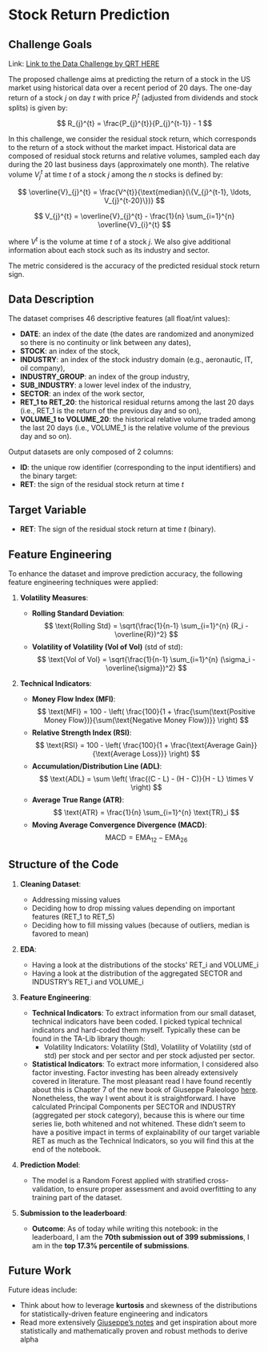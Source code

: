 # Stock Return Prediction

## Challenge Goals

Link: [Link to the Data Challenge by QRT HERE](https://challengedata.ens.fr/participants/challenges/23/)

The proposed challenge aims at predicting the return of a stock in the US market using historical data over a recent period of 20 days. The one-day return of a stock $j$ on day $t$ with price $P_j^t$ (adjusted from dividends and stock splits) is given by:

$$ R_{j}^{t} = \frac{P_{j}^{t}}{P_{j}^{t-1}} - 1 $$

In this challenge, we consider the residual stock return, which corresponds to the return of a stock without the market impact. Historical data are composed of residual stock returns and relative volumes, sampled each day during the 20 last business days (approximately one month). The relative volume $V_{j}^{t}$ at time $t$ of a stock $j$ among the $n$ stocks is defined by:

$$ \overline{V}_{j}^{t} = \frac{V^{t}}{\text{median}(\{V_{j}^{t-1}, \ldots, V_{j}^{t-20}\})} $$

$$ V_{j}^{t} = \overline{V}_{j}^{t} - \frac{1}{n} \sum_{i=1}^{n} \overline{V}_{i}^{t} $$

where $V^{t}$ is the volume at time $t$ of a stock $j$. We also give additional information about each stock such as its industry and sector.

The metric considered is the accuracy of the predicted residual stock return sign.

## Data Description

The dataset comprises 46 descriptive features (all float/int values):

- **DATE**: an index of the date (the dates are randomized and anonymized so there is no continuity or link between any dates),
- **STOCK**: an index of the stock,
- **INDUSTRY**: an index of the stock industry domain (e.g., aeronautic, IT, oil company),
- **INDUSTRY_GROUP**: an index of the group industry,
- **SUB_INDUSTRY**: a lower level index of the industry,
- **SECTOR**: an index of the work sector,
- **RET_1 to RET_20**: the historical residual returns among the last 20 days (i.e., RET_1 is the return of the previous day and so on),
- **VOLUME_1 to VOLUME_20**: the historical relative volume traded among the last 20 days (i.e., VOLUME_1 is the relative volume of the previous day and so on).

Output datasets are only composed of 2 columns:

- **ID**: the unique row identifier (corresponding to the input identifiers) and the binary target:
- **RET**: the sign of the residual stock return at time $t$

## Target Variable

- **RET**: The sign of the residual stock return at time $t$ (binary).

## Feature Engineering

To enhance the dataset and improve prediction accuracy, the following feature engineering techniques were applied:

1. **Volatility Measures**:
   - **Rolling Standard Deviation**:
     $$
     \text{Rolling Std} = \sqrt{\frac{1}{n-1} \sum_{i=1}^{n} (R_i - \overline{R})^2}
     $$
   - **Volatility of Volatility (Vol of Vol)** (std of std):
     $$
     \text{Vol of Vol} = \sqrt{\frac{1}{n-1} \sum_{i=1}^{n} (\sigma_i - \overline{\sigma})^2}
     $$

2. **Technical Indicators**:
   - **Money Flow Index (MFI)**:
     $$ \text{MFI} = 100 - \left( \frac{100}{1 + \frac{\sum(\text{Positive Money Flow})}{\sum(\text{Negative Money Flow})}} \right) $$
   - **Relative Strength Index (RSI)**:
     $$
     \text{RSI} = 100 - \left( \frac{100}{1 + \frac{\text{Average Gain}}{\text{Average Loss}}} \right)
     $$
   - **Accumulation/Distribution Line (ADL)**:
     $$
     \text{ADL} = \sum \left( \frac{(C - L) - (H - C)}{H - L} \times V \right)
     $$
   - **Average True Range (ATR)**:
     $$
     \text{ATR} = \frac{1}{n} \sum_{i=1}^{n} \text{TR}_i
     $$
   - **Moving Average Convergence Divergence (MACD)**:
     $$
     \text{MACD} = \text{EMA}_{12} - \text{EMA}_{26}
     $$

## Structure of the Code

1. **Cleaning Dataset**:
   - Addressing missing values
   - Deciding how to drop missing values depending on important features (RET_1 to RET_5)
   - Deciding how to fill missing values (because of outliers, median is favored to mean)

2. **EDA**:
   - Having a look at the distributions of the stocks' RET_i and VOLUME_i
   - Having a look at the distribution of the aggregated SECTOR and INDUSTRY’s RET_i and VOLUME_i

3. **Feature Engineering**:
   - **Technical Indicators**: To extract information from our small dataset, technical indicators have been coded. I picked typical technical indicators and hard-coded them myself. Typically these can be found in the TA-Lib library though:
     - Volatility Indicators: Volatility (Std), Volatility of Volatility (std of std) per stock and per sector and per stock adjusted per sector.
   - **Statistical Indicators**: To extract more information, I considered also factor investing. Factor investing has been already extensively covered in literature. The most pleasant read I have found recently about this is Chapter 7 of the new book of Giuseppe Paleologo [here](https://www.dropbox.com/scl/fo/dcjs09n8o1n9who0vo4nl/AAPjHxg0j0CRJ5me1OKF7JE/NYU%20notes%20Giuseppe?rlkey=liz1nlorbnzzolzhyv88sp69u&e=1&dl=0). Nonetheless, the way I went about it is straightforward. I have calculated Principal Components per SECTOR and INDUSTRY (aggregated per stock category), because this is where our time series lie, both whitened and not whitened. These didn’t seem to have a positive impact in terms of explainability of our target variable RET as much as the Technical Indicators, so you will find this at the end of the notebook.

4. **Prediction Model**:
   - The model is a Random Forest applied with stratified cross-validation, to ensure proper assessment and avoid overfitting to any training part of the dataset.

5. **Submission to the leaderboard**:
   - **Outcome**: As of today while writing this notebook: in the leaderboard, I am the **70th submission out of 399 submissions**, I am in the **top 17.3% percentile of submissions**.

## Future Work

Future ideas include:
- Think about how to leverage **kurtosis** and skewness of the distributions for statistically-driven feature engineering and indicators
- Read more extensively [Giuseppe’s notes](https://www.dropbox.com/scl/fo/dcjs09n8o1n9who0vo4nl/AAPjHxg0j0CRJ5me1OKF7JE/NYU%20notes%20Giuseppe?rlkey=liz1nlorbnzzolzhyv88sp69u&e=1&dl=0) and get inspiration about more statistically and mathematically proven and robust methods to derive alpha


